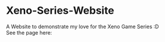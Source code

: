 # Xeno-Series-Website

A Website to demonstrate my love for the Xeno Game Series :D  
See the page here: 
